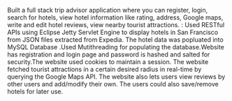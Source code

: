 Built a full stack trip advisor application where you can register, login, search for hotels, view hotel information like rating, address, Google maps, write and edit hotel reviews, view nearby tourist attractions. : Used RESTful APIs using Eclipse Jetty Servlet Engine to display hotels in San Francisco from JSON files extracted from Expedia. The hotel data was popluated into MySQL Database .Used Mutithreading for populating the database.Website has registration and login page and password is hashed and salted for security.The website used cookies to maintain a session. The website fetched tourist attractions in a certain desired radius in real-time by querying the Google Maps API. The website also lets users view reviews by other users and add/modify their own. The users could also save/remove hotels for later use.